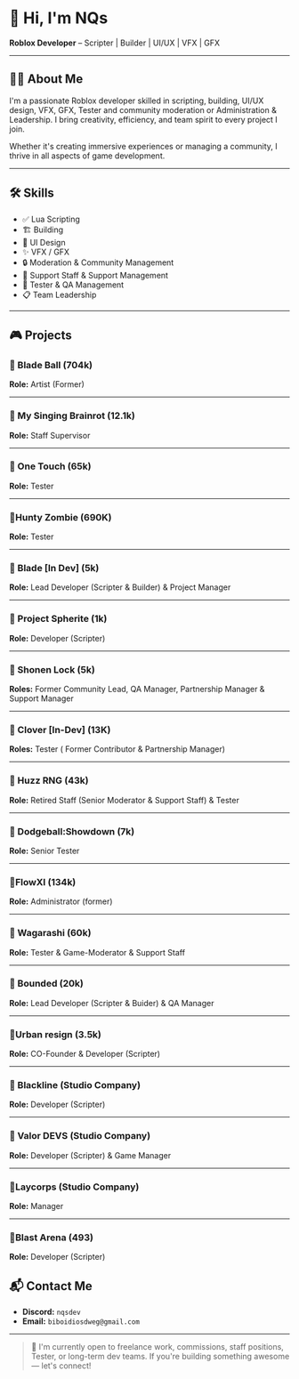 # 👋 Hi, I'm NQs

**Roblox Developer** – Scripter | Builder | UI/UX | VFX | GFX 

---

## 🧑‍💻 About Me

I'm a passionate Roblox developer skilled in scripting, building, UI/UX design, VFX, GFX, Tester and community moderation or Administration & Leadership. I bring creativity, efficiency, and team spirit to every project I join.

Whether it's creating immersive experiences or managing a community, I thrive in all aspects of game development.

---

## 🛠️ Skills

- ✅ Lua Scripting  
- 🏗️ Building  
- 🎨 UI Design  
- ✨ VFX / GFX  
- 🔒 Moderation & Community Management
- 🎫 Support Staff & Support Management
- 🧪 Tester & QA Management
- 📋 Team Leadership  

---

## 🎮 Projects

### 🔹 Blade Ball (704k)
**Role:** Artist (Former) 

---

### 🔹 My Singing Brainrot (12.1k)
**Role:** Staff Supervisor

---

### 🔹 One Touch (65k)
**Role:** Tester 

---

### 🔹Hunty Zombie (690K)
**Role:** Tester

---

### 🔹 Blade [In Dev]  (5k)
**Role:** Lead Developer (Scripter & Builder)  & Project Manager


---

### 🔹 Project Spherite (1k)
**Role:** Developer (Scripter)


---

### 🔹 Shonen Lock (5k)
**Roles:** Former Community Lead, QA Manager, Partnership Manager & Support Manager

---

### 🔹 Clover [In-Dev] (13K)
**Roles:** Tester ( Former Contributor & Partnership Manager)

---

### 🔹 Huzz RNG  (43k)
**Role:** Retired Staff (Senior Moderator & Support Staff) & Tester 

---

### 🔹 Dodgeball:Showdown (7k)
**Role:** Senior Tester

---

### 🔹FlowXI (134k)
**Role:** Administrator (former)

---

### 🔹 Wagarashi (60k)
**Role:** Tester & Game-Moderator & Support Staff

---

### 🔹 Bounded (20k)
**Role:** Lead Developer (Scripter & Buider) & QA Manager

---

### 🔹Urban resign (3.5k)
**Role:** CO-Founder &  Developer (Scripter)

---

### 🔹 Blackline (Studio Company)
**Role:** Developer (Scripter)

---

### 🔹 Valor DEVS (Studio Company)
**Role:** Developer (Scripter) & Game Manager

---

### 🔹Laycorps (Studio Company)
**Role:** Manager

---
### 🔹Blast Arena (493)
**Role:** Developer (Scripter)

## 📬 Contact Me

- **Discord:** `nqsdev`  
- **Email:** `biboidiosdweg@gmail.com`

---

> 💼 I'm currently open to freelance work, commissions, staff positions, Tester, or long-term dev teams. If you're building something awesome — let's connect!




